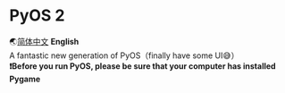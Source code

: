 # PyOS 2
:earth_asia:[简体中文](https://github.com/XxdMkbMark/PyOS-2) **English**\
A fantastic new generation of PyOS（finally have some UI:sweat_smile:）\
**:exclamation:Before you run PyOS, please be sure that your computer has installed Pygame**
